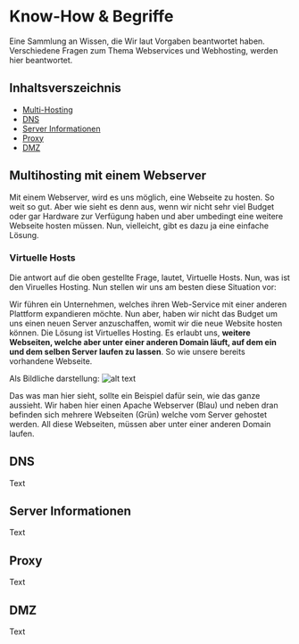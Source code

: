 # Know-How & Begriffe
Eine Sammlung an Wissen, die Wir laut Vorgaben beantwortet haben. Verschiedene Fragen zum Thema Webservices und Webhosting, werden hier beantwortet.
## Inhaltsverszeichnis
- [Multi-Hosting](#multihosting-mit-einem-webserver)
- [DNS](#dns)
- [Server Informationen](#server-informationen)
- [Proxy](#proxy)
- [DMZ](#dmz)

## Multihosting mit einem Webserver
Mit einem Webserver, wird es uns möglich, eine Webseite zu hosten. So weit so gut. Aber wie sieht es denn aus, wenn wir nicht sehr viel Budget oder gar Hardware zur Verfügung haben und aber umbedingt eine weitere Webseite hosten müssen. Nun, vielleicht, gibt es dazu ja eine einfache Lösung.

### Virtuelle Hosts
Die antwort auf die oben gestellte Frage, lautet, Virtuelle Hosts. Nun, was ist den Viruelles Hosting. Nun stellen wir uns am besten diese Situation vor:

Wir führen ein Unternehmen, welches ihren Web-Service mit einer anderen Plattform expandieren möchte. Nun aber, haben wir nicht das Budget um uns einen neuen Server anzuschaffen, womit wir die neue Website hosten können. Die Lösung ist Virtuelles Hosting. Es erlaubt uns,  **weitere Webseiten, welche aber unter einer anderen Domain läuft, auf dem ein und dem selben Server laufen zu lassen**. So wie unsere bereits vorhandene Webseite.

Als Bildliche darstellung:
![alt text](https://www.cloudpanel.io/astatic/assets/images/article/2021/56/5c18eac9e9a50ec8fa336009d9db67f2.svg "Ein Apache Server hostet mehrere Webseiten")

Das was man hier sieht, sollte ein Beispiel dafür sein, wie das ganze aussieht. Wir haben hier einen Apache Webserver (Blau) und neben dran befinden sich mehrere Webseiten (Grün) welche vom Server gehostet werden. All diese Webseiten, müssen aber unter einer anderen Domain laufen.

## DNS
Text

## Server Informationen
Text

## Proxy
Text

## DMZ
Text